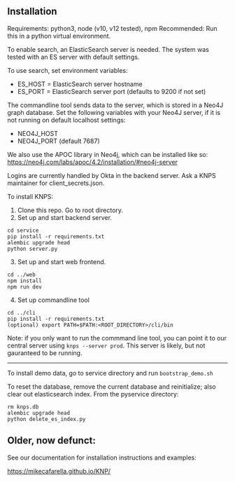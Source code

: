## Installation
Requirements: python3, node (v10, v12 tested), npm 
Recommended: Run this in a python virtual environment.

To enable search, an ElasticSearch server is needed. The system was tested with an ES server with default settings.

To use search, set environment variables:
* ES_HOST = ElasticSearch server hostname
* ES_PORT = ElasticSearch server port (defaults to 9200 if not set)

The commandline tool sends data to the server, which is stored in a Neo4J graph database. Set the following variables with your Neo4J server, if it is not running on default localhost settings:

* NEO4J_HOST
* NEO4J_PORT (default 7687)

We also use the APOC library in Neo4j, which can be installed like so: https://neo4j.com/labs/apoc/4.2/installation/#neo4j-server

Logins are currently handled by Okta in the backend server. Ask a KNPS maintainer for client_secrets.json.

To install KNPS:
  
1. Clone this repo. Go to root directory.
2. Set up and start backend server.
  ```
cd service
pip install -r requirements.txt
alembic upgrade head
python server.py
```
3. Set up and start web frontend.
```
cd ../web
npm install
npm run dev
```
4. Set up commandline tool
```
cd ../cli
pip install -r requirements.txt
(optional) export PATH=$PATH:<ROOT_DIRECTORY>/cli/bin
```

Note: if you only want to run the commmand line tool, you can point it to our central server using `knps --server prod`. This server is likely, but not gauranteed to be running.

---

To install demo data, go to service directory and run `bootstrap_demo.sh`


To reset the database, remove the current database and reinitialize; also clear out elasticsearch index. 
From the pyservice directory:
```
rm knps.db
alembic upgrade head
python delete_es_index.py
```

## Older, now defunct: 

See our documentation for installation instructions and examples:

https://mikecafarella.github.io/KNP/
